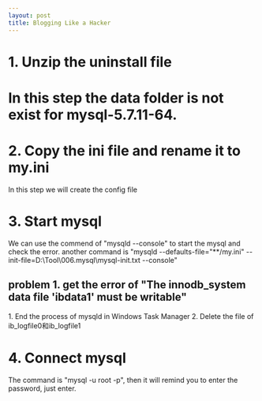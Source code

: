```yaml
---
layout: post
title: Blogging Like a Hacker
---
```


<h1>1. Unzip the uninstall file<h1>
  In this step the data folder is not exist for mysql-5.7.11-64.

<h1>2. Copy the ini file and rename it to my.ini</h1>
  In this step we will create the config file

<h1>3. Start mysql</h1>
  We can use the commend of "mysqld --console" to start the mysql and check the error.
  another command is "mysqld --defaults-file="**/my.ini" --init-file=D:\Tool\006.mysql\mysql-init.txt --console"
<h2>problem 1. get the error of "The innodb_system data file 'ibdata1' must be writable"</h2>
  1. End the process of mysqld in Windows Task Manager
  2. Delete the file of ib_logfile0和ib_logfile1

<h1>4. Connect mysql</h1>
  The command is "mysql -u root -p", then it will remind you to enter the password, just enter.
